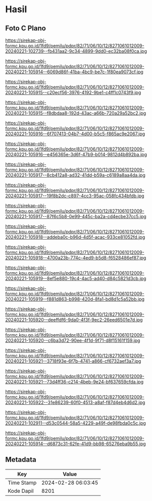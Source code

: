 # Hasil

## Foto C Plano

https://sirekap-obj-formc.kpu.go.id/1fd9/pemilu/pdpr/82/71/06/10/12/8271061012009-20240221-102739--fb431aa2-9c34-4899-9dd0-ec32ba08f0ca.jpg

https://sirekap-obj-formc.kpu.go.id/1fd9/pemilu/pdpr/82/71/06/10/12/8271061012009-20240221-105914--6069d86f-41ba-4bc9-be7c-1f80ea9073cf.jpg

https://sirekap-obj-formc.kpu.go.id/1fd9/pemilu/pdpr/82/71/06/10/12/8271061012009-20240221-105915--c20ecf56-3976-4192-9be1-c4ff1c0743f9.jpg

https://sirekap-obj-formc.kpu.go.id/1fd9/pemilu/pdpr/82/71/06/10/12/8271061012009-20240221-105915--f8dbdaa8-192d-43ac-a66b-720a29a52bc2.jpg

https://sirekap-obj-formc.kpu.go.id/1fd9/pemilu/pdpr/82/71/06/10/12/8271061012009-20240221-105916--6f707413-04b7-4d00-b5c5-f865ac9e2067.jpg

https://sirekap-obj-formc.kpu.go.id/1fd9/pemilu/pdpr/82/71/06/10/12/8271061012009-20240221-105916--e456365e-3d6f-47b9-b014-9812d4b892ba.jpg

https://sirekap-obj-formc.kpu.go.id/1fd9/pemilu/pdpr/82/71/06/10/12/8271061012009-20240221-105917--8cb412a8-ad32-41dd-b59a-c6189a8aa4da.jpg

https://sirekap-obj-formc.kpu.go.id/1fd9/pemilu/pdpr/82/71/06/10/12/8271061012009-20240221-105917--19f8b2dc-c897-4cc3-95ac-058fc434bfdb.jpg

https://sirekap-obj-formc.kpu.go.id/1fd9/pemilu/pdpr/82/71/06/10/12/8271061012009-20240221-105917--87f6c5b8-0e99-445c-ba2a-cd4ecbe37cc5.jpg

https://sirekap-obj-formc.kpu.go.id/1fd9/pemilu/pdpr/82/71/06/10/12/8271061012009-20240221-105918--addeba0c-b96d-4d5f-acac-933ce81052fd.jpg

https://sirekap-obj-formc.kpu.go.id/1fd9/pemilu/pdpr/82/71/06/10/12/8271061012009-20240221-105918--4700a23b-774c-4ed9-b5d8-f6528486ef87.jpg

https://sirekap-obj-formc.kpu.go.id/1fd9/pemilu/pdpr/82/71/06/10/12/8271061012009-20240221-105919--8ef5e880-19c4-4ac5-ad40-d84c5821d3cb.jpg

https://sirekap-obj-formc.kpu.go.id/1fd9/pemilu/pdpr/82/71/06/10/12/8271061012009-20240221-105919--f881d863-b998-420d-8fa1-bd8d1c5a52bb.jpg

https://sirekap-obj-formc.kpu.go.id/1fd9/pemilu/pdpr/82/71/06/10/12/8271061012009-20240221-105920--deeffdf6-9da0-4f3f-9ec2-26eed6501e7d.jpg

https://sirekap-obj-formc.kpu.go.id/1fd9/pemilu/pdpr/82/71/06/10/12/8271061012009-20240221-105920--c6ba3d72-90ee-4f1d-9f71-d8f15161f159.jpg

https://sirekap-obj-formc.kpu.go.id/1fd9/pemilu/pdpr/82/71/06/10/12/8271061012009-20240221-105921--3718f93e-6f7b-4741-a866-cf6732aef3a7.jpg

https://sirekap-obj-formc.kpu.go.id/1fd9/pemilu/pdpr/82/71/06/10/12/8271061012009-20240221-105921--73d4ff36-c214-4beb-9e24-bf637659cfda.jpg

https://sirekap-obj-formc.kpu.go.id/1fd9/pemilu/pdpr/82/71/06/10/12/8271061012009-20240221-105922--31e86239-60f0-4513-a8af-f87d4eb4d6d2.jpg

https://sirekap-obj-formc.kpu.go.id/1fd9/pemilu/pdpr/82/71/06/10/12/8271061012009-20240221-102911--d53c0544-58a5-4229-a49f-de98fbda0c5c.jpg

https://sirekap-obj-formc.kpu.go.id/1fd9/pemilu/pdpr/82/71/06/10/12/8271061012009-20240221-105914--d6873c31-62fe-41d9-bb98-65276eba9b55.jpg


## Metadata

| Key        | Value               |
| ---------- | ------------------- |
| Time Stamp | 2024-02-28 06:03:45 |
| Kode Dapil | 8201                |



